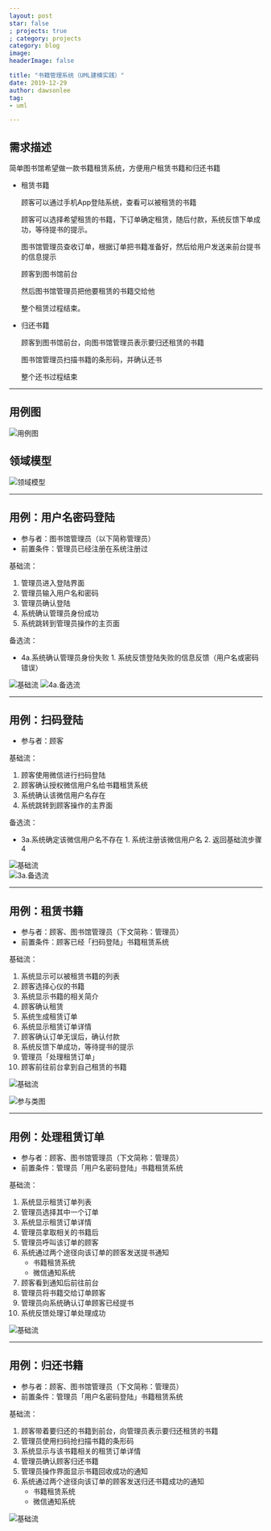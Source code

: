 ```yaml
---
layout: post
star: false
; projects: true
; category: projects
category: blog
image: 
headerImage: false

title: "书籍管理系统（UML建模实践）"
date: 2019-12-29
author: dawsonlee
tag:
- uml

---
```


  [1]: /assets/posts/2019-12-29-书籍管理系统（UML建模实践）/用例模型!用例图_0.jpg
  [2]: /assets/posts/2019-12-29-书籍管理系统（UML建模实践）/领域模型!领域模型类图_1.jpg
  [3]: /assets/posts/2019-12-29-书籍管理系统（UML建模实践）/设计模型!用例的实现!用户名密码登陆!用户名密码登陆!系统事件序列图!基础流_2.jpg
  [4]: /assets/posts/2019-12-29-书籍管理系统（UML建模实践）/设计模型!用例的实现!用户名密码登陆!用户名密码登陆!系统事件序列图!4a.备选流_7.jpg
  [5]: /assets/posts/2019-12-29-书籍管理系统（UML建模实践）/设计模型!用例的实现!扫码登陆!扫码登陆!系统事件序列图!基础流_6.jpg
  [6]: /assets/posts/2019-12-29-书籍管理系统（UML建模实践）/设计模型!用例的实现!扫码登陆!扫码登陆!系统事件序列图!3a.备选流_11.jpg
  [7]: /assets/posts/2019-12-29-书籍管理系统（UML建模实践）/设计模型!用例的实现!租赁书籍!租赁书籍!系统事件序列图!基础流_9.jpg
  [7-1]: /assets/posts/2019-12-29-书籍管理系统（UML建模实践）/设计模型!用例的实现!租赁书籍!租赁书籍参与类图_12.jpg
  [8]: /assets/posts/2019-12-29-书籍管理系统（UML建模实践）/设计模型!用例的实现!处理租赁订单!处理租赁订单!系统事件序列图!基础流_10.jpg
  [9]: /assets/posts/2019-12-29-书籍管理系统（UML建模实践）/设计模型!用例的实现!归还书籍!归还书籍!系统事件序列图!基础流_12.jpg

    

## 需求描述

简单图书馆希望做一款书籍租赁系统，方便用户租赁书籍和归还书籍

* 租赁书籍

    顾客可以通过手机App登陆系统，查看可以被租赁的书籍
    
    顾客可以选择希望租赁的书籍，下订单确定租赁，随后付款，系统反馈下单成功，等待提书的提示。
    
    图书馆管理员查收订单，根据订单把书籍准备好，然后给用户发送来前台提书的信息提示
    
    顾客到图书馆前台
    
    然后图书馆管理员把他要租赁的书籍交给他
    
    整个租赁过程结束。

* 归还书籍

    顾客到图书馆前台，向图书馆管理员表示要归还租赁的书籍
    
    图书馆管理员扫描书籍的条形码，并确认还书
    
    整个还书过程结束

---

## 用例图
![用例图][1]

## 领域模型
![领域模型][2]

---

## 用例：用户名密码登陆
* 参与者：图书馆管理员（以下简称管理员）
* 前置条件：管理员已经注册在系统注册过

基础流：
1. 管理员进入登陆界面
2. 管理员输入用户名和密码
3. 管理员确认登陆
4. 系统确认管理员身份成功
5. 系统跳转到管理员操作的主页面

备选流：
* 4a.系统确认管理员身份失败
        1. 系统反馈登陆失败的信息反馈（用户名或密码错误）

![基础流][3]
![4a.备选流][4]

---

## 用例：扫码登陆
* 参与者：顾客

基础流：
1. 顾客使用微信进行扫码登陆
2. 顾客确认授权微信用户名给书籍租赁系统
3. 系统确认该微信用户名存在
4. 系统跳转到顾客操作的主界面

备选流：
* 3a.系统确定该微信用户名不存在
        1. 系统注册该微信用户名
        2. 返回基础流步骤4
      
![基础流][5]    
![3a.备选流][6]

---

## 用例：租赁书籍
* 参与者：顾客、图书馆管理员（下文简称：管理员）
* 前置条件：顾客已经「扫码登陆」书籍租赁系统

基础流：
1. 系统显示可以被租赁书籍的列表
2. 顾客选择心仪的书籍
3. 系统显示书籍的相关简介
4. 顾客确认租赁
5. 系统生成租赁订单
6. 系统显示租赁订单详情
7. 顾客确认订单无误后，确认付款
8. 系统反馈下单成功，等待提书的提示
9. 管理员「处理租赁订单」
10. 顾客前往前台拿到自己租赁的书籍

![基础流][7]

![参与类图][7-1]

---

## 用例：处理租赁订单
* 参与者：顾客、图书馆管理员（下文简称：管理员）
* 前置条件：管理员「用户名密码登陆」书籍租赁系统

基础流：
1. 系统显示租赁订单列表
2. 管理员选择其中一个订单
3. 系统显示租赁订单详情
4. 管理员拿取相关的书籍后
5. 管理员呼叫该订单的顾客
6. 系统通过两个途径向该订单的顾客发送提书通知
    * 书籍租赁系统
    * 微信通知系统
7. 顾客看到通知后前往前台
8. 管理员将书籍交给订单顾客
9. 管理员向系统确认订单顾客已经提书
10. 系统反馈处理订单处理成功

![基础流][8]

---

## 用例：归还书籍
* 参与者：顾客、图书馆管理员（下文简称：管理员）
* 前置条件：管理员「用户名密码登陆」书籍租赁系统

基础流：
1. 顾客带着要归还的书籍到前台，向管理员表示要归还租赁的书籍
2. 管理员使用扫码抢扫描书籍的条形码
3. 系统显示与该书籍相关的租赁订单详情
4. 管理员确认顾客归还书籍
5. 管理员操作界面显示书籍回收成功的通知
6. 系统通过两个途径向该订单的顾客发送归还书籍成功的通知
    * 书籍租赁系统
    * 微信通知系统
    
![基础流][9]


